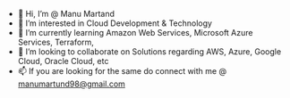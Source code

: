 - 👋 Hi, I’m @ Manu Martand
- 👀 I’m interested in Cloud Development & Technology
- 🌱 I’m currently learning Amazon Web Services, Microsoft Azure Services, Terraform, 
- 💞️ I’m looking to collaborate on Solutions regarding AWS, Azure, Google Cloud, Oracle Cloud, etc
- 📫 If you are looking for the same do connect with me @ manumartund98@gmail.com

<!---
ManMartand/ManMartand is a ✨ special ✨ repository because its `README.md` (this file) appears on your GitHub profile.
You can click the Preview link to take a look at your changes.
--->
